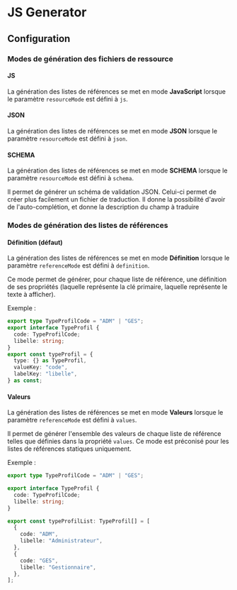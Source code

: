 # JS Generator

## Configuration

### Modes de génération des fichiers de ressource

#### JS

La génération des listes de références se met en mode **JavaScript** lorsque le paramètre `resourceMode` est défini à `js`.

#### JSON

La génération des listes de références se met en mode **JSON** lorsque le paramètre `resourceMode` est défini à `json`.

#### SCHEMA

La génération des listes de références se met en mode **SCHEMA** lorsque le paramètre `resourceMode` est défini à `schema`.

Il permet de générer un schéma de validation JSON. Celui-ci permet de créer plus facilement un fichier de traduction. Il donne la possibilité d'avoir de l'auto-complétion, et donne la description du champ à traduire

### Modes de génération des listes de références

#### Définition (défaut)

La génération des listes de références se met en mode **Définition** lorsque le paramètre `referenceMode` est défini à `definition`.

Ce mode permet de générer, pour chaque liste de référence, une définition de ses propriétés (laquelle représente la clé primaire, laquelle représente le texte à afficher).

Exemple :

```typescript
export type TypeProfilCode = "ADM" | "GES";
export interface TypeProfil {
  code: TypeProfilCode;
  libelle: string;
}
export const typeProfil = {
  type: {} as TypeProfil,
  valueKey: "code",
  labelKey: "libelle",
} as const;
```

#### Valeurs

La génération des listes de références se met en mode **Valeurs** lorsque le paramètre `referenceMode` est défini à `values`.

Il permet de générer l'ensemble des valeurs de chaque liste de référence telles que définies dans la propriété `values`. Ce mode est préconisé pour les listes de références statiques uniquement.

Exemple :

```typescript
export type TypeProfilCode = "ADM" | "GES";

export interface TypeProfil {
  code: TypeProfilCode;
  libelle: string;
}

export const typeProfilList: TypeProfil[] = [
  {
    code: "ADM",
    libelle: "Administrateur",
  },
  {
    code: "GES",
    libelle: "Gestionnaire",
  },
];
```

